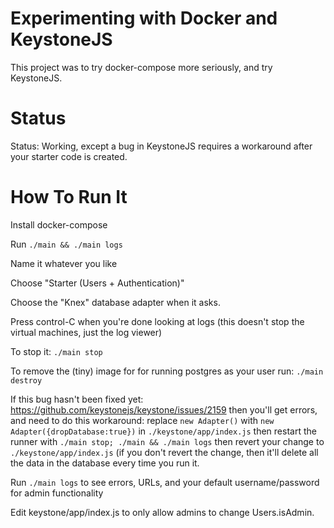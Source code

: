 # Experimenting with Docker and KeystoneJS

This project was to try docker-compose more seriously, and try KeystoneJS.

# Status

Status: Working, except a bug in KeystoneJS requires a workaround after your starter code is created.

# How To Run It

Install docker-compose

Run `./main && ./main logs`

Name it whatever you like

Choose "Starter (Users + Authentication)"

Choose the "Knex" database adapter when it asks.

Press control-C when you're done looking at logs (this doesn't stop the virtual machines, just the log viewer)

To stop it: `./main stop`

To remove the (tiny) image for for running postgres as your user run: `./main destroy`

If this bug hasn't been fixed yet: https://github.com/keystonejs/keystone/issues/2159 then you'll get errors, and need to do this workaround: replace `new Adapter()` with `new Adapter({dropDatabase:true})` in `./keystone/app/index.js` then restart the runner with `./main stop; ./main && ./main logs` then revert your change to `./keystone/app/index.js` (if you don't revert the change, then it'll delete all the data in the database every time you run it.

Run `./main logs` to see errors, URLs, and your default username/password for admin functionality

Edit keystone/app/index.js to only allow admins to change Users.isAdmin.

